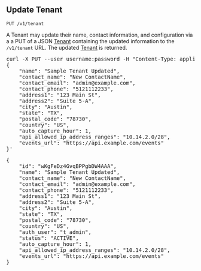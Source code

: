 Update Tenant
--------------------------------------

    PUT /v1/tenant

A Tenant may update their name, contact information, and configuration via a
a PUT of a JSON [Tenant](types#tenant-section) containing the updated information
to the `/v1/tenant` URL. The updated [Tenant](types#tenant-section) is returned.

<div class="http-example http-request-example">
  <pre class="prettyprint">
curl -X PUT --user username:password -H "Content-Type: application/json" {{site.data.variables.apiurl.gateway}}/v1/tenant -d '
{
    "name": "Sample Tenant Updated",
    "contact_name": "New ContactName",
    "contact_email": "admin@example.com",
    "contact_phone": "5121112233",
    "address1": "123 Main St",
    "address2": "Suite 5-A",
    "city": "Austin",
    "state": "TX",
    "postal_code": "78730",
    "country": "US",
    "auto_capture_hour": 1,
    "api_allowed_ip_address_ranges": "10.14.2.0/28",
    "events_url": "https://api.example.com/events"
}'</pre>
</div>

<div class="http-example http-response-example">
  <pre class="prettyprint">
{
    "id": "wKgFeDz4GvqBPPgbDW4AAA",
    "name": "Sample Tenant Updated",
    "contact_name": "New ContactName",
    "contact_email": "admin@example.com",
    "contact_phone": "5121112233",
    "address1": "123 Main St",
    "address2": "Suite 5-A",
    "city": "Austin",
    "state": "TX",
    "postal_code": "78730",
    "country": "US",
    "auth_user": "t_admin",
    "status": "ACTIVE",
    "auto_capture_hour": 1,
    "api_allowed_ip_address_ranges": "10.14.2.0/28",
    "events_url": "https://api.example.com/events"
}</pre>
</div>
